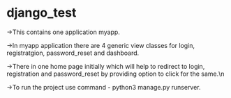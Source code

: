 # django_test

->This contains one application myapp.

->In myapp application there are 4 generic view classes for login, registratgion, password_reset and dashboard.

->There in one home page initially which will help to redirect to login, registration and password_reset by providing option to   click for the same.\n

->To run the project use command - python3 manage.py runserver.
